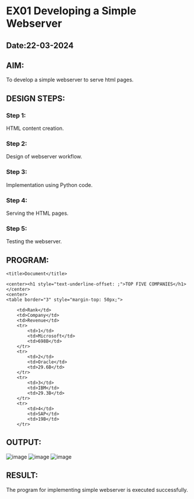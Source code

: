 # EX01 Developing a Simple Webserver
## Date:22-03-2024

## AIM:
To develop a simple webserver to serve html pages.

## DESIGN STEPS:
### Step 1: 
HTML content creation.

### Step 2:
Design of webserver workflow.

### Step 3:
Implementation using Python code.

### Step 4:
Serving the HTML pages.

### Step 5:
Testing the webserver.

## PROGRAM:
<!DOCTYPE html>
<html lang="en">
<head>
  
    <title>Document</title>
</head>
<body>

    <center><h1 style="text-underline-offset: ;">TOP FIVE COMPANIES</h1></center>
    <center>
    <table border="3" style="margin-top: 50px;">
        
        <td>Rank</td>
        <td>Company</td>
        <td>Revenue</td>
        <tr>
            <td>1</td>
            <td>Microsoft</td>
            <td>698B</td>
        </tr>
        <tr>
            <td>2</td>
            <td>Oracle</td>
            <td>29.6B</td>
        </tr>
        <tr>
            <td>3</td>
            <td>IBM</td>
            <td>29.3B</td>
        </tr>
        <tr>
            <td>4</td>
            <td>SAP</td>
            <td>19B</td>
        </tr>


</table>
</center>

</body>
</html>

## OUTPUT:
![image](https://github.com/Murali-Krishna0/simplewebserver/assets/149054535/059e5997-6232-4dc8-8644-63921a2b37c4)
![image](https://github.com/Murali-Krishna0/simplewebserver/assets/149054535/16ce8133-01b5-4560-a70c-f9f415f5ee0b)
![image](https://github.com/Murali-Krishna0/simplewebserver/assets/149054535/2dedb267-3c6b-49a2-940e-76ee59b26307)





## RESULT:
The program for implementing simple webserver is executed successfully.
